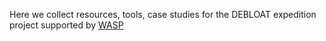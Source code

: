 Here we collect resources, tools, case studies for the DEBLOAT expedition project supported by [WASP](https://wasp-sweden.org/)
